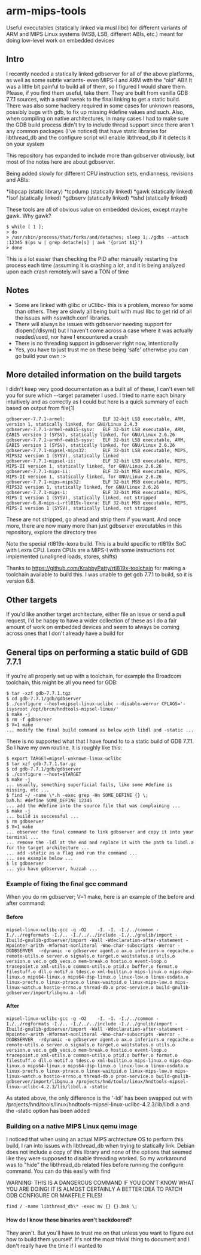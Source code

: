 # arm-mips-tools
Useful executables (statically linked via musl libc) for different variants of ARM and MIPS Linux systems (MSB, LSB, different ABIs, etc.) meant for doing low-level work on embedded devices

## Intro

I recently needed a statically linked gdbserver for all of the above platforms, as well as some subtle variants- even MIPS-I and ARM with the "old" ABI! It was a little bit painful to build all of them, so I figured I would share them. Please, if you find them useful, take them. They are built from vanilla GDB 7.7.1 sources, with a small tweak to the final linking to get a static build. There was also some hackery required in some cases for unknown reasons, possibly bugs with gdb, to fix up missing #define values and such. Also, when compiling on native architectures, in many cases I had to make sure the GDB build process didn't try to include thread support since there aren't any common packages (I've noticed) that have static libraries for libthread_db and the configure script will enable libthread_db if it detects it on your system

This repository has expanded to include more than gdbserver obviously, but most of the notes here are about gdbserver.

Being added slowly for different CPU instruction sets, endianness, revisions and ABIs:

*libpcap (static library)
*tcpdump (statically linked)
*gawk (statically linked)
*lsof (statically linked)
*gdbserv (statically linked)
*tshd (statically linked)

These tools are all of obvious value on embedded devices, except mayhe gawk. Why gawk?

```
$ while [ 1 ];
> do
> /usr/sbin/process/that/forks/and/detaches; sleep 1;./gdbs --attach :12345 $(ps w | grep detache[s] | awk '{print $1}')
> done
```

This is a lot easier than checking the PID after manually restarting the process each time (assuming it is crashing a lot, and it is being analyzed upon each crash remotely.will save a TON of time


## Notes

* Some are linked with glibc or uClibc- this is a problem, moreso for some than others. They are slowly all being built with musl libc to get rid of all the issues with nsswitch.conf libraries.
* There will always be issues with gdbserver needing support for dlopen()/dlsym() but I haven't come across a case where it was actually needed/used, nor have I encountered a crash
* There is no threading support in gdbserver right now, intentionally
* Yes, you have to just trust me on these being 'safe' otherwise you can go build your own :>

## More detailed information on the build targets

I didn't keep very good documentation as a built all of these, I can't even tell you for sure which --target parameter I used. I tried to name each binary intuitively and as correctly as I could but here is a quick summary of each based on output from file(1)

```
gdbserver-7.7.1-armel:              ELF 32-bit LSB executable, ARM, version 1, statically linked, for GNU/Linux 2.4.3
gdbserver-7.7.1-armel-eabi5-sysv:   ELF 32-bit LSB executable, ARM, EABI5 version 1 (SYSV), statically linked, for GNU/Linux 2.6.26
gdbserver-7.7.1-armhf-eabi5-sysv:   ELF 32-bit LSB executable, ARM, EABI5 version 1 (SYSV), statically linked, for GNU/Linux 2.6.26
gdbserver-7.7.1-mipsel-mips32:      ELF 32-bit LSB executable, MIPS, MIPS32 version 1 (SYSV), statically linked
gdbserver-7.7.1-mipsel-ii:          ELF 32-bit LSB executable, MIPS, MIPS-II version 1, statically linked, for GNU/Linux 2.6.26
gdbserver-7.7.1-mips-ii:            ELF 32-bit MSB executable, MIPS, MIPS-II version 1, statically linked, for GNU/Linux 2.6.26
gdbserver-7.7.1-mips-mips32:        ELF 32-bit MSB executable, MIPS, MIPS32 version 1, statically linked, for GNU/Linux 2.6.26
gdbserver-7.7.1-mips-i:             ELF 32-bit MSB executable, MIPS, MIPS-I version 1 (SYSV), statically linked, not stripped
gdbserver-6.8-mips-i-rtl819x-lexra: ELF 32-bit MSB executable, MIPS, MIPS-I version 1 (SYSV), statically linked, not stripped

```

These are not stripped, go ahead and strip them if you want. And once more, there are now many more than just gdbserver executables in this repository, explore the directory tree

Note the special rtl819x-lexra build. This is a build specific to rtl819x SoC with Lexra CPU. Lexra CPUs are a MIPS-I with some instructions not implemented (unaligned loads, stores, shifts)

Thanks to https://github.com/KrabbyPatty/rtl819x-toolchain for making a toolchain available to build this. I was unable to get gdb 7.7.1 to build, so it is version 6.8.

## Other targets

If you'd like another target architecture, either file an issue or send a pull request, I'd be happy to have a wider collection of these as I do a fair amount of work on embedded devices and seem to always be coming across ones that I don't already have a build for

## General tips on performing a static build of GDB 7.7.1

If you're all properly set up with a toolchain, for example the Broadcom toolchain, this might be all you need for GDB:


```
$ tar -xzf gdb-7.7.1.tgz
$ cd gdb-7.7.1/gdb/gdbserver
$ ./configure --host=mipsel-linux-uclibc --disable-werror CFLAGS='-isysroot /opt/brcm/hndtools-mipsel-linux/'
$ make -j
$ rm -f gdbserver
$ V=1 make
... modify the final build command as below with libdl and -static ...
```

There is no supported what that I have found to to a static build of GDB 7.7.1. So I have my own routine. It is roughly like this:

```
$ export TARGET=mipsel-unknown-linux-uclibc
$ tar xzf gdb-7.7.1.tar.gz
$ cd gdb-7.7.1/gdb/gdbserver
$ ./configure --host=$TARGET
$ make -j
... usually, something superficial fails, like some #define is missing, etc ...
$ find ~/ -name \*.h -exec grep -Hn SOME_DEFINE {} \;
bah.h: #define SOME_DEFINE 12345
... add the #define into the source file that was complaining ...
$ make -j
... build is successful ...
$ rm gdbserver
$ V=1 make
... observer the final command to link gdbserver and copy it into your terminal ...
... remove the -ldl at the end and replace it with the path to libdl.a for the target architecture ...
... add -static as a flag and run the command ...
... see example below ...
$ ls gdbserver
... you have gdbserver, huzzah ...
```

### Example of fixing the final gcc command 

When you do rm gdbserver; V=1 make, here is an example of the before and after command:

#### Before

```
mipsel-linux-uclibc-gcc -g -O2    -I. -I. -I./../common -I./../regformats -I./.. -I./../../include -I./../gnulib/import -Ibuild-gnulib-gdbserver/import -Wall -Wdeclaration-after-statement -Wpointer-arith -Wformat-nonliteral -Wno-char-subscripts -Werror -DGDBSERVER  -rdynamic -o gdbserver agent.o ax.o inferiors.o regcache.o remote-utils.o server.o signals.o target.o waitstatus.o utils.o version.o vec.o gdb_vecs.o mem-break.o hostio.o event-loop.o tracepoint.o xml-utils.o common-utils.o ptid.o buffer.o format.o filestuff.o dll.o notif.o tdesc.o xml-builtin.o mips-linux.o mips-dsp-linux.o mips64-linux.o mips64-dsp-linux.o linux-low.o linux-osdata.o linux-procfs.o linux-ptrace.o linux-waitpid.o linux-mips-low.o mips-linux-watch.o hostio-errno.o thread-db.o proc-service.o build-gnulib-gdbserver/import/libgnu.a -ldl
```

#### After

```
mipsel-linux-uclibc-gcc -g -O2    -I. -I. -I./../common -I./../regformats -I./.. -I./../../include -I./../gnulib/import -Ibuild-gnulib-gdbserver/import -Wall -Wdeclaration-after-statement -Wpointer-arith -Wformat-nonliteral -Wno-char-subscripts -Werror -DGDBSERVER  -rdynamic -o gdbserver agent.o ax.o inferiors.o regcache.o remote-utils.o server.o signals.o target.o waitstatus.o utils.o version.o vec.o gdb_vecs.o mem-break.o hostio.o event-loop.o tracepoint.o xml-utils.o common-utils.o ptid.o buffer.o format.o filestuff.o dll.o notif.o tdesc.o xml-builtin.o mips-linux.o mips-dsp-linux.o mips64-linux.o mips64-dsp-linux.o linux-low.o linux-osdata.o linux-procfs.o linux-ptrace.o linux-waitpid.o linux-mips-low.o mips-linux-watch.o hostio-errno.o thread-db.o proc-service.o build-gnulib-gdbserver/import/libgnu.a /projects/hnd/tools/linux/hndtools-mipsel-linux-uclibc-4.2.3/lib/libdl.a -static
```

As stated above, the only difference is the '-ldl' has been swapped out with /projects/hnd/tools/linux/hndtools-mipsel-linux-uclibc-4.2.3/lib/libdl.a and the -static option has been added

### Building on a native MIPS Linux qemu image

I noticed that when using an actual MIPS archtecture OS to perform this build, I ran into issues with libthread_db when trying to statically link. Debian does not include a copy of this library and none of the options that seemed like they were supposed to disable threading worked. So my workaround was to "hide" the libthread_db related files before running the configure command. You can do this easily with find

WARNING: THIS IS A DANGEROUS COMMAND IF YOU DON'T KNOW WHAT YOU ARE DOING! IT IS ALMOST CERTAINLY A BETTER IDEA TO PATCH GDB CONFIGURE OR MAKEFILE FILES!

```
find / -name libthread_db\* -exec mv {} {}.bak \;
```
#### How do I know these binaries aren't backdoored?

They aren't. But you'll have to trust me on that unless you want to figure out how to build them yourself. It's not the most trivial thing to document and I don't really have the time if I wanted to

